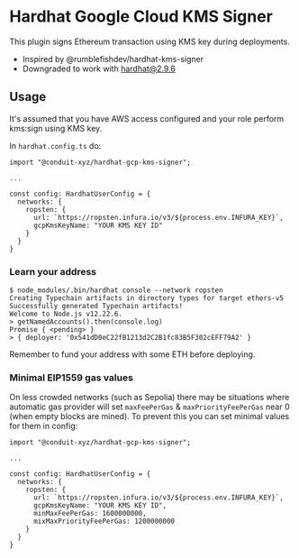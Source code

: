 # Hardhat Google Cloud KMS Signer

This plugin signs Ethereum transaction using KMS key during deployments.

- Inspired by @rumblefishdev/hardhat-kms-signer
- Downgraded to work with hardhat@2.9.6

## Usage

It's assumed that you have AWS access configured and your role perform kms:sign using KMS key.

In `hardhat.config.ts` do:

```
import "@conduit-xyz/hardhat-gcp-kms-signer";

...

const config: HardhatUserConfig = {
  networks: {
    ropsten: {
      url: `https://ropsten.infura.io/v3/${process.env.INFURA_KEY}`,
      gcpKmsKeyName: "YOUR KMS KEY ID"
    }
  }
}
```

### Learn your address

```
$ node_modules/.bin/hardhat console --network ropsten
Creating Typechain artifacts in directory types for target ethers-v5
Successfully generated Typechain artifacts!
Welcome to Node.js v12.22.6.
> getNamedAccounts().then(console.log)
Promise { <pending> }
> { deployer: '0x541dD0eC22fB1213d2C2B1fc83B5F302cEFF79A2' }
```

Remember to fund your address with some ETH before deploying.

### Minimal EIP1559 gas values

On less crowded networks (such as Sepolia) there may be situations where automatic gas provider will set 
`maxFeePerGas` & `maxPriorityFeePerGas` near 0 (when empty blocks are mined). To prevent this you can
set minimal values for them in config:

```
import "@conduit-xyz/hardhat-gcp-kms-signer";

...

const config: HardhatUserConfig = {
  networks: {
    ropsten: {
      url: `https://ropsten.infura.io/v3/${process.env.INFURA_KEY}`,
      gcpKmsKeyName: "YOUR KMS KEY ID",
      minMaxFeePerGas: 1600000000,
      mixMaxPriorityFeePerGas: 1200000000
    }
  }
}
```

